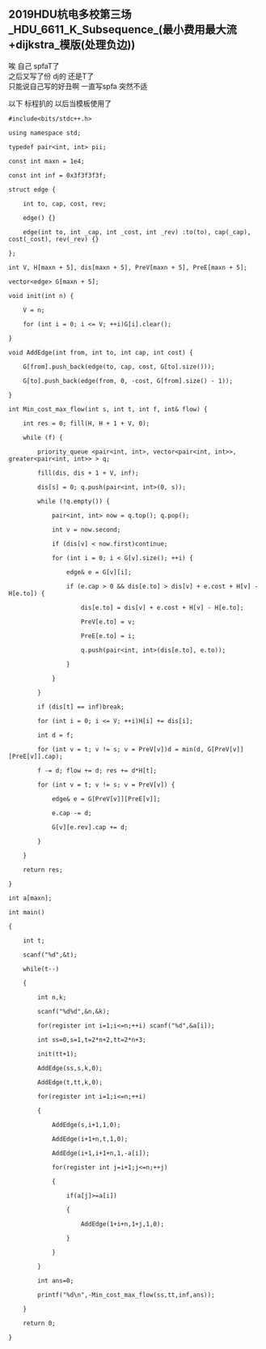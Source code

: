 ## 2019HDU杭电多校第三场_HDU_6611_K_Subsequence_(最小费用最大流+dijkstra_模版(处理负边))

唉 自己 spfaT了  
之后又写了份 dj的 还是T了  
只能说自己写的好丑啊 一直写spfa 突然不适

以下 标程扒的 以后当模板使用了

    
    
    #include<bits/stdc++.h>
    using namespace std;
    typedef pair<int, int> pii;
    const int maxn = 1e4;
    const int inf = 0x3f3f3f3f;
    struct edge {
        int to, cap, cost, rev;
        edge() {}
        edge(int to, int _cap, int _cost, int _rev) :to(to), cap(_cap), cost(_cost), rev(_rev) {}
    };
    int V, H[maxn + 5], dis[maxn + 5], PreV[maxn + 5], PreE[maxn + 5];
    vector<edge> G[maxn + 5];
    void init(int n) {
        V = n;
        for (int i = 0; i <= V; ++i)G[i].clear();
    }
    void AddEdge(int from, int to, int cap, int cost) {
        G[from].push_back(edge(to, cap, cost, G[to].size()));
        G[to].push_back(edge(from, 0, -cost, G[from].size() - 1));
    }
    int Min_cost_max_flow(int s, int t, int f, int& flow) {
        int res = 0; fill(H, H + 1 + V, 0);
        while (f) {
            priority_queue <pair<int, int>, vector<pair<int, int>>, greater<pair<int, int>> > q;
            fill(dis, dis + 1 + V, inf);
            dis[s] = 0; q.push(pair<int, int>(0, s));
            while (!q.empty()) {
                pair<int, int> now = q.top(); q.pop();
                int v = now.second;
                if (dis[v] < now.first)continue;
                for (int i = 0; i < G[v].size(); ++i) {
                    edge& e = G[v][i];
                    if (e.cap > 0 && dis[e.to] > dis[v] + e.cost + H[v] - H[e.to]) {
                        dis[e.to] = dis[v] + e.cost + H[v] - H[e.to];
                        PreV[e.to] = v;
                        PreE[e.to] = i;
                        q.push(pair<int, int>(dis[e.to], e.to));
                    }
                }
            }
            if (dis[t] == inf)break;
            for (int i = 0; i <= V; ++i)H[i] += dis[i];
            int d = f;
            for (int v = t; v != s; v = PreV[v])d = min(d, G[PreV[v]][PreE[v]].cap);
            f -= d; flow += d; res += d*H[t];
            for (int v = t; v != s; v = PreV[v]) {
                edge& e = G[PreV[v]][PreE[v]];
                e.cap -= d;
                G[v][e.rev].cap += d;
            }
        }
        return res;
    }
    int a[maxn];
    int main()
    {
        int t;
        scanf("%d",&t);
        while(t--)
        {
            int n,k;
            scanf("%d%d",&n,&k);
            for(register int i=1;i<=n;++i) scanf("%d",&a[i]);
            int ss=0,s=1,t=2*n+2,tt=2*n+3;
            init(tt+1);
            AddEdge(ss,s,k,0);
            AddEdge(t,tt,k,0);
            for(register int i=1;i<=n;++i)
            {
                AddEdge(s,i+1,1,0);
                AddEdge(i+1+n,t,1,0);
                AddEdge(i+1,i+1+n,1,-a[i]);
                for(register int j=i+1;j<=n;++j)
                {
                    if(a[j]>=a[i])
                    {
                        AddEdge(1+i+n,1+j,1,0);
                    }
                }
            }
            int ans=0;
            printf("%d\n",-Min_cost_max_flow(ss,tt,inf,ans));
        }
        return 0;
    }
    

